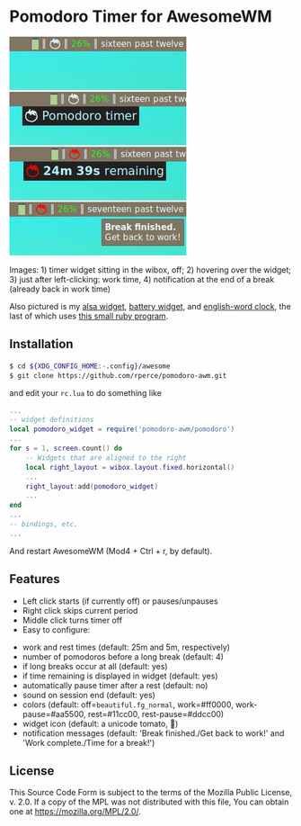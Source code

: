 Pomodoro Timer for AwesomeWM
===

![Plain](resources/plain.png) ![Hover](resources/hover.png)
![Work Hover](resources/work_hover.png) ![Next Work](resources/next_work.png)

Images: 1) timer widget sitting in the wibox, off; 2) hovering over the widget;
3) just after left-clicking: work time, 4) notification at the end of a break
(already back in work time)

Also pictured is my
[alsa widget](https://github.com/rperce/dotfiles/blob/master/awesome/.config/awesome/widgets/alsa.lua),
[battery widget](https://github.com/rperce/dotfiles/blob/master/awesome/.config/awesome/widgets/battery.lua),
and
[english-word clock](https://github.com/rperce/dotfiles/blob/master/awesome/.config/awesome/widgets/clock.lua),
the last of which uses
[this small ruby program](https://github.com/rperce/dotfiles/blob/master/path/path/wordtime).

Installation
---
```bash
$ cd ${XDG_CONFIG_HOME:-.config}/awesome
$ git clone https://github.com/rperce/pomodoro-awm.git
```

and edit your `rc.lua` to do something like
```lua
...
-- widget definitions
local pomodoro_widget = require('pomodoro-awm/pomodoro')
...
for s = 1, screen.count() do
    -- Widgets that are aligned to the right
    local right_layout = wibox.layout.fixed.horizontal()
    ...
    right_layout:add(pomodoro_widget)
    ...
end
...
-- bindings, etc.
...
```

And restart AwesomeWM (Mod4 + Ctrl + r, by default).

Features
---
* Left click starts (if currently off) or pauses/unpauses
* Right click skips current period
* Middle click turns timer off
* Easy to configure:
 - work and rest times (default: 25m and 5m, respectively)
 - number of pomodoros before a long break (default: 4)
 - if long breaks occur at all (default: yes)
 - if time remaining is displayed in widget (default: yes)
 - automatically pause timer after a rest (default: no)
 - sound on session end (default: yes)
 - colors (default: off=`beautiful.fg_normal`, work=#ff0000, work-pause=#aa5500, rest=#11cc00, rest-pause=#ddcc00)
 - widget icon (default: a unicode tomato, &#x1f345;)
 - notification messages (default: 'Break finished./Get back to work!' and 'Work complete./Time for a break!')

License
---
This Source Code Form is subject to the terms of the Mozilla Public License, v. 2.0. If a copy of the MPL was not distributed with this file, You can obtain one at https://mozilla.org/MPL/2.0/.
